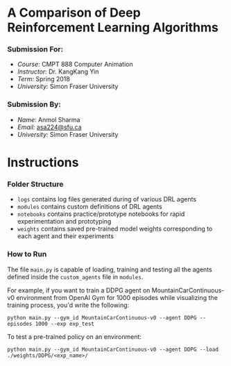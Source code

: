 # A Comparison of Deep Reinforcement Learning Algorithms
### Submission For:
- *Course:* CMPT 888 Computer Animation
- *Instructor:* Dr. KangKang Yin
- *Term:* Spring 2018
- *University:* Simon Fraser University


### Submission By:
- *Name:* Anmol Sharma
- *Email:* asa224@sfu.ca
- *University:* Simon Fraser University


# Instructions

### Folder Structure

- `logs` contains log files generated during of various DRL agents
- `modules` contains custom definitions of DRL agents
- `notebooks` contains practice/prototype notebooks for rapid experimentation and prototyping
- `weights` contains saved pre-trained model weights corresponding to each agent and their experiments

### How to Run

The file `main.py` is capable of loading, training and testing all the agents defined inside the `custom_agents` file in `modules`.

For example, if you want to train a DDPG agent on MountainCarContinuous-v0 environment from OpenAI Gym for 1000 episodes while visualizing the training process, you'd write the following:

```
python main.py --gym_id MountainCarContinuous-v0 --agent DDPG --episodes 1000 --exp exp_test
```

To test a pre-trained policy on an environment:

```
python main.py --gym_id MountainCarContinuous-v0 --agent DDPG --load ./weights/DDPG/<exp_name>/
```
